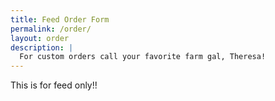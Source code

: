 ```yaml
---
title: Feed Order Form
permalink: /order/
layout: order
description: |
  For custom orders call your favorite farm gal, Theresa!
---
```


This is for feed only!!
